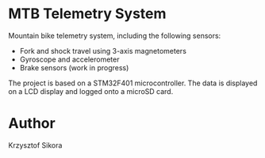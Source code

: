 # MTB Telemetry System

Mountain bike telemetry system, including the following sensors:
* Fork and shock travel using 3-axis magnetometers
* Gyroscope and accelerometer
* Brake sensors (work in progress)

The project is based on a STM32F401 microcontroller. The data is displayed on a LCD display and logged onto a microSD card.


# Author
Krzysztof Sikora
